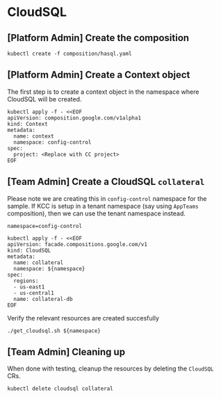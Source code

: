 # CloudSQL 

## [Platform Admin] Create the composition

```
kubectl create -f composition/hasql.yaml
```

## [Platform Admin] Create a Context object

The first step is to create a context object in the namespace where CloudSQL will be created.

```
kubectl apply -f - <<EOF
apiVersion: composition.google.com/v1alpha1
kind: Context
metadata:
  name: context
  namespace: config-control
spec:
  project: <Replace with CC project>
EOF
```

## [Team Admin] Create a CloudSQL `collateral`

Please note we are creating this in `config-control` namespace for the sample.
If KCC is setup in a tenant namespace (say using `AppTeams` composition), then we can use the tenant namespace instead.

```
namespace=config-control
 
kubectl apply -f - <<EOF
apiVersion: facade.compositions.google.com/v1
kind: CloudSQL
metadata:
  name: collateral
  namespace: ${namespace}
spec:
  regions:
  - us-east1
  - us-central1
  name: collateral-db
EOF
```

Verify the relevant resources are created succesfully

```
./get_cloudsql.sh ${namespace}
```

## [Team Admin] Cleaning up

When done with testing, cleanup the resources by deleting the `CloudSQL` CRs.

```
kubectl delete cloudsql collateral
```